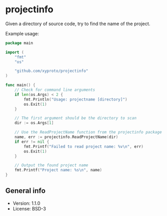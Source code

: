 # projectinfo

Given a directory of source code, try to find the name of the project.

Example usage:

```go
package main

import (
    "fmt"
    "os"

    "github.com/xyproto/projectinfo"
)

func main() {
    // Check for command line arguments
    if len(os.Args) < 2 {
        fmt.Println("Usage: projectname [directory]")
        os.Exit(1)
    }

    // The first argument should be the directory to scan
    dir := os.Args[1]

    // Use the ReadProjectName function from the projectinfo package
    name, err := projectinfo.ReadProjectName(dir)
    if err != nil {
        fmt.Printf("Failed to read project name: %v\n", err)
        os.Exit(1)
    }

    // Output the found project name
    fmt.Printf("Project name: %s\n", name)
}
```

## General info

* Version: 1.1.0
* License: BSD-3
